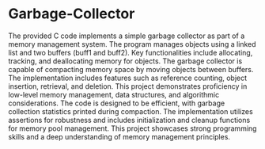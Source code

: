 # Garbage-Collector
The provided C code implements a simple garbage collector as part of a memory management system. The program manages objects using a linked list and two buffers (buff1 and buff2). Key functionalities include allocating, tracking, and deallocating memory for objects. The garbage collector is capable of compacting memory space by moving objects between buffers. The implementation includes features such as reference counting, object insertion, retrieval, and deletion. This project demonstrates proficiency in low-level memory management, data structures, and algorithmic considerations. The code is designed to be efficient, with garbage collection statistics printed during compaction. The implementation utilizes assertions for robustness and includes initialization and cleanup functions for memory pool management. This project showcases strong programming skills and a deep understanding of memory management principles.
